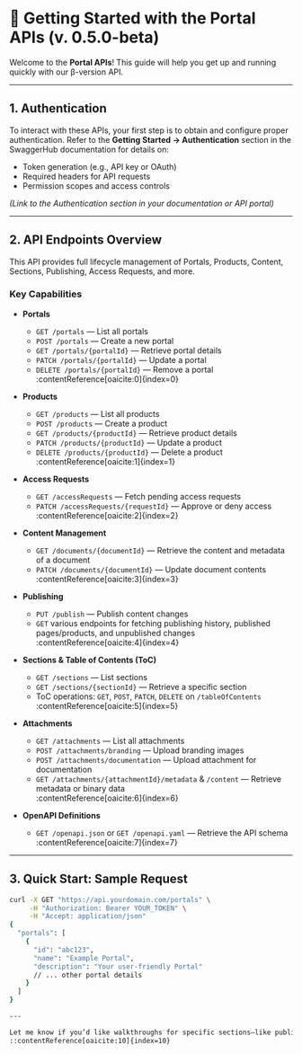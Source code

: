 # 🚀 Getting Started with the Portal APIs (v. 0.5.0-beta)

Welcome to the **Portal APIs**! This guide will help you get up and running quickly with our β-version API.

---

## 1. Authentication

To interact with these APIs, your first step is to obtain and configure proper authentication. Refer to the **Getting Started → Authentication** section in the SwaggerHub documentation for details on:

- Token generation (e.g., API key or OAuth)
- Required headers for API requests
- Permission scopes and access controls

*(Link to the Authentication section in your documentation or API portal)*

---

## 2. API Endpoints Overview

This API provides full lifecycle management of Portals, Products, Content, Sections, Publishing, Access Requests, and more.

### Key Capabilities

- **Portals**
  - `GET /portals` — List all portals  
  - `POST /portals` — Create a new portal  
  - `GET /portals/{portalId}` — Retrieve portal details  
  - `PATCH /portals/{portalId}` — Update a portal  
  - `DELETE /portals/{portalId}` — Remove a portal  
  :contentReference[oaicite:0]{index=0}

- **Products**
  - `GET /products` — List all products  
  - `POST /products` — Create a product  
  - `GET /products/{productId}` — Retrieve product details  
  - `PATCH /products/{productId}` — Update a product  
  - `DELETE /products/{productId}` — Delete a product  
  :contentReference[oaicite:1]{index=1}

- **Access Requests**
  - `GET /accessRequests` — Fetch pending access requests  
  - `PATCH /accessRequests/{requestId}` — Approve or deny access  
  :contentReference[oaicite:2]{index=2}

- **Content Management**
  - `GET /documents/{documentId}` — Retrieve the content and metadata of a document  
  - `PATCH /documents/{documentId}` — Update document contents  
  :contentReference[oaicite:3]{index=3}

- **Publishing**
  - `PUT /publish` — Publish content changes  
  - `GET` various endpoints for fetching publishing history, published pages/products, and unpublished changes  
  :contentReference[oaicite:4]{index=4}

- **Sections & Table of Contents (ToC)**
  - `GET /sections` — List sections  
  - `GET /sections/{sectionId}` — Retrieve a specific section  
  - ToC operations: `GET`, `POST`, `PATCH`, `DELETE` on `/tableOfContents`  
  :contentReference[oaicite:5]{index=5}

- **Attachments**
  - `GET /attachments` — List all attachments  
  - `POST /attachments/branding` — Upload branding images  
  - `POST /attachments/documentation` — Upload attachment for documentation  
  - `GET /attachments/{attachmentId}/metadata` & `/content` — Retrieve metadata or binary data  
  :contentReference[oaicite:6]{index=6}

- **OpenAPI Definitions**
  - `GET /openapi.json` or `GET /openapi.yaml` — Retrieve the API schema  
  :contentReference[oaicite:7]{index=7}

---

## 3. Quick Start: Sample Request

```bash
curl -X GET "https://api.yourdomain.com/portals" \
     -H "Authorization: Bearer YOUR_TOKEN" \
     -H "Accept: application/json"
{
  "portals": [
    {
      "id": "abc123",
      "name": "Example Portal",
      "description": "Your user-friendly Portal"
      // ... other portal details
    }
  ]
}

---

Let me know if you’d like walkthroughs for specific sections—like publishing content, uploading assets, or automating portal creation!
::contentReference[oaicite:10]{index=10}
